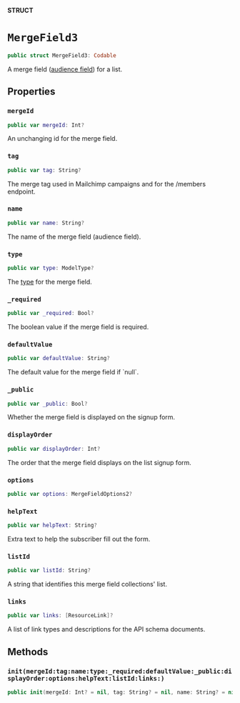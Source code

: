 **STRUCT**

# `MergeField3`

```swift
public struct MergeField3: Codable
```

A merge field ([audience field](https://mailchimp.com/help/getting-started-with-merge-tags/)) for a list.

## Properties
### `mergeId`

```swift
public var mergeId: Int?
```

An unchanging id for the merge field.

### `tag`

```swift
public var tag: String?
```

The merge tag used in Mailchimp campaigns and for the /members endpoint.

### `name`

```swift
public var name: String?
```

The name of the merge field (audience field).

### `type`

```swift
public var type: ModelType?
```

The [type](https://mailchimp.com/help/manage-audience-signup-form-fields/#Audience_field_types) for the merge field.

### `_required`

```swift
public var _required: Bool?
```

The boolean value if the merge field is required.

### `defaultValue`

```swift
public var defaultValue: String?
```

The default value for the merge field if &#x60;null&#x60;.

### `_public`

```swift
public var _public: Bool?
```

Whether the merge field is displayed on the signup form.

### `displayOrder`

```swift
public var displayOrder: Int?
```

The order that the merge field displays on the list signup form.

### `options`

```swift
public var options: MergeFieldOptions2?
```

### `helpText`

```swift
public var helpText: String?
```

Extra text to help the subscriber fill out the form.

### `listId`

```swift
public var listId: String?
```

A string that identifies this merge field collections&#x27; list.

### `links`

```swift
public var links: [ResourceLink]?
```

A list of link types and descriptions for the API schema documents.

## Methods
### `init(mergeId:tag:name:type:_required:defaultValue:_public:displayOrder:options:helpText:listId:links:)`

```swift
public init(mergeId: Int? = nil, tag: String? = nil, name: String? = nil, type: ModelType? = nil, _required: Bool? = nil, defaultValue: String? = nil, _public: Bool? = nil, displayOrder: Int? = nil, options: MergeFieldOptions2? = nil, helpText: String? = nil, listId: String? = nil, links: [ResourceLink]? = nil)
```
